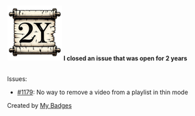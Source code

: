 <img src="https://github.com/my-badges/my-badges/blob/master/badges/old-issue/old-issue-2.png?raw=true" alt="I closed an issue that was open for 2 years" title="I closed an issue that was open for 2 years" width="128">
<strong>I closed an issue that was open for 2 years</strong>
<br><br>

Issues:

- <a href="https://github.com/iv-org/invidious/issues/1179">#1179</a>: No way to remove a video from a playlist in thin mode


Created by <a href="https://github.com/my-badges/my-badges">My Badges</a>